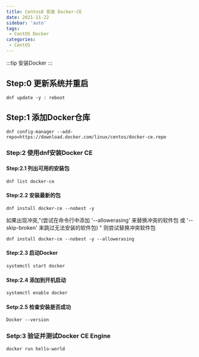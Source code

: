 ```yaml
---
title: Centos8 安装 Docker-CE
date: 2021-11-22
sidebar: 'auto'
tags:
 - CentOS Docker
categories:
 - CentOS
---
```


:::tip
安装Docker
:::

## Step:0 更新系统并重启

`dnf update -y : reboot`

## Step:1 添加Docker仓库

`dnf config-manager --add-repo=https://download.docker.com/linux/centos/docker-ce.repo`

### Step:2 使用dnf安装Docker CE

#### Step:2.1 列出可用的安装包

`dnf list docker-ce`

#### Step:2.2 安装最新的包

`dnf install docker-ce --nobest -y`

如果出现冲突,"(尝试在命令行中添加 '--allowerasing' 来替换冲突的软件包 或 '--skip-broken' 来跳过无法安装的软件包)
" 则尝试替换冲突软件包 

`dnf install docker-ce --nobest -y --allowerasing`


#### Step:2.3 启动Docker

`systemctl start docker`

#### Step:2.4 添加到开机启动

`systemctl enable docker`

#### Setp:2.5 检查安装是否成功

`Docker --version`

### Setp:3 验证并测试Docker CE Engine

`docker run hello-world`
